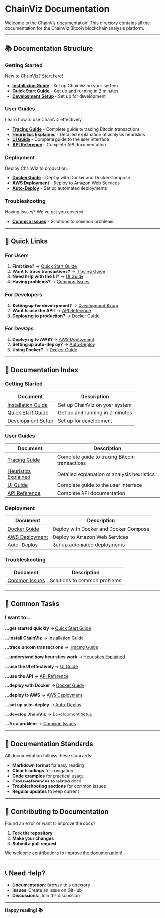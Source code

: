 # ChainViz Documentation

Welcome to the ChainViz documentation! This directory contains all the documentation for the ChainViz Bitcoin blockchain analysis platform.

---

## 📚 Documentation Structure

### Getting Started

New to ChainViz? Start here!

- **[Installation Guide](getting-started/installation.md)** - Set up ChainViz on your system
- **[Quick Start Guide](getting-started/quick-start.md)** - Get up and running in 2 minutes
- **[Development Setup](getting-started/development-setup.md)** - Set up for development

### User Guides

Learn how to use ChainViz effectively.

- **[Tracing Guide](guides/tracing-guide.md)** - Complete guide to tracing Bitcoin transactions
- **[Heuristics Explained](guides/heuristics-explained.md)** - Detailed explanation of analysis heuristics
- **[UI Guide](guides/ui-guide.md)** - Complete guide to the user interface
- **[API Reference](guides/api-reference.md)** - Complete API documentation

### Deployment

Deploy ChainViz to production.

- **[Docker Guide](deployment/docker-guide.md)** - Deploy with Docker and Docker Compose
- **[AWS Deployment](deployment/aws-deployment.md)** - Deploy to Amazon Web Services
- **[Auto-Deploy](deployment/auto-deploy.md)** - Set up automated deployments

### Troubleshooting

Having issues? We've got you covered.

- **[Common Issues](troubleshooting/common-issues.md)** - Solutions to common problems

---

## 🚀 Quick Links

### For Users

1. **First time?** → [Quick Start Guide](getting-started/quick-start.md)
2. **Want to trace transactions?** → [Tracing Guide](guides/tracing-guide.md)
3. **Need help with the UI?** → [UI Guide](guides/ui-guide.md)
4. **Having problems?** → [Common Issues](troubleshooting/common-issues.md)

### For Developers

1. **Setting up for development?** → [Development Setup](getting-started/development-setup.md)
2. **Want to use the API?** → [API Reference](guides/api-reference.md)
3. **Deploying to production?** → [Docker Guide](deployment/docker-guide.md)

### For DevOps

1. **Deploying to AWS?** → [AWS Deployment](deployment/aws-deployment.md)
2. **Setting up auto-deploy?** → [Auto-Deploy](deployment/auto-deploy.md)
3. **Using Docker?** → [Docker Guide](deployment/docker-guide.md)

---

## 📖 Documentation Index

### Getting Started

| Document | Description |
|----------|-------------|
| [Installation Guide](getting-started/installation.md) | Set up ChainViz on your system |
| [Quick Start Guide](getting-started/quick-start.md) | Get up and running in 2 minutes |
| [Development Setup](getting-started/development-setup.md) | Set up for development |

### User Guides

| Document | Description |
|----------|-------------|
| [Tracing Guide](guides/tracing-guide.md) | Complete guide to tracing Bitcoin transactions |
| [Heuristics Explained](guides/heuristics-explained.md) | Detailed explanation of analysis heuristics |
| [UI Guide](guides/ui-guide.md) | Complete guide to the user interface |
| [API Reference](guides/api-reference.md) | Complete API documentation |

### Deployment

| Document | Description |
|----------|-------------|
| [Docker Guide](deployment/docker-guide.md) | Deploy with Docker and Docker Compose |
| [AWS Deployment](deployment/aws-deployment.md) | Deploy to Amazon Web Services |
| [Auto-Deploy](deployment/auto-deploy.md) | Set up automated deployments |

### Troubleshooting

| Document | Description |
|----------|-------------|
| [Common Issues](troubleshooting/common-issues.md) | Solutions to common problems |

---

## 🎯 Common Tasks

### I want to...

**...get started quickly**
→ [Quick Start Guide](getting-started/quick-start.md)

**...install ChainViz**
→ [Installation Guide](getting-started/installation.md)

**...trace Bitcoin transactions**
→ [Tracing Guide](guides/tracing-guide.md)

**...understand how heuristics work**
→ [Heuristics Explained](guides/heuristics-explained.md)

**...use the UI effectively**
→ [UI Guide](guides/ui-guide.md)

**...use the API**
→ [API Reference](guides/api-reference.md)

**...deploy with Docker**
→ [Docker Guide](deployment/docker-guide.md)

**...deploy to AWS**
→ [AWS Deployment](deployment/aws-deployment.md)

**...set up auto-deploy**
→ [Auto-Deploy](deployment/auto-deploy.md)

**...develop ChainViz**
→ [Development Setup](getting-started/development-setup.md)

**...fix a problem**
→ [Common Issues](troubleshooting/common-issues.md)

---

## 📝 Documentation Standards

All documentation follows these standards:

- **Markdown format** for easy reading
- **Clear headings** for navigation
- **Code examples** for practical usage
- **Cross-references** to related docs
- **Troubleshooting sections** for common issues
- **Regular updates** to keep current

---

## 🤝 Contributing to Documentation

Found an error or want to improve the docs?

1. **Fork the repository**
2. **Make your changes**
3. **Submit a pull request**

We welcome contributions to improve the documentation!

---

## 📞 Need Help?

- **Documentation**: Browse this directory
- **Issues**: Create an issue on GitHub
- **Discussions**: Join the discussion

---

**Happy reading! 📚**

